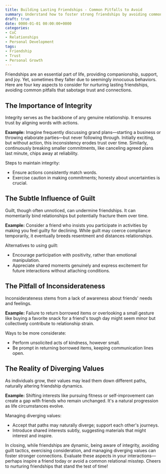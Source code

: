```yaml
---
title: Building Lasting Friendships - Common Pitfalls to Avoid
summary: Understand how to foster strong friendships by avoiding common mistakes that can undermine trust and connections.
draft: true
date: 0000-01-01 00:00:00+0000
categories:
- CoC
- Relationships
- Personal Development
tags:
- Friendship
- Trust
- Personal Growth
---
```


Friendships are an essential part of life, providing companionship, support, and joy. Yet, sometimes they falter due to seemingly innocuous behaviors. Here are four key aspects to consider for nurturing lasting friendships, avoiding common pitfalls that sabotage trust and connections.

## The Importance of Integrity

Integrity serves as the backbone of any genuine relationship. It ensures trust by aligning words with actions.

**Example:**
Imagine frequently discussing grand plans—starting a business or throwing elaborate parties—but never following through. Initially exciting, but without action, this inconsistency erodes trust over time. Similarly, continuously breaking smaller commitments, like canceling agreed plans last minute, chips away at reliability.

Steps to maintain integrity:

- Ensure actions consistently match words.
- Exercise caution in making commitments; honesty about uncertainties is crucial.

## The Subtle Influence of Guilt

Guilt, though often unnoticed, can undermine friendships. It can momentarily bind relationships but potentially fracture them over time.

**Example:**
Consider a friend who insists you participate in activities by making you feel guilty for declining. While guilt may coerce compliance temporarily, it eventually breeds resentment and distances relationships.

Alternatives to using guilt:

- Encourage participation with positivity, rather than emotional manipulation.
- Appreciate shared moments genuinely and express excitement for future interactions without attaching conditions.

## The Pitfall of Inconsiderateness

Inconsiderateness stems from a lack of awareness about friends' needs and feelings.

**Example:**
Failure to return borrowed items or overlooking a small gesture like buying a favorite snack for a friend's tough day might seem minor but collectively contribute to relationship strain.

Ways to be more considerate:

- Perform unsolicited acts of kindness, however small.
- Be prompt in returning borrowed items, keeping communication lines open.

## The Reality of Diverging Values

As individuals grow, their values may lead them down different paths, naturally altering friendship dynamics.

**Example:**
Shifting interests like pursuing fitness or self-improvement can create a gap with friends who remain unchanged. It's a natural progression as life circumstances evolve.

Managing diverging values:

- Accept that paths may naturally diverge; support each other's journeys.
- Introduce shared interests subtly, suggesting materials that might interest and inspire.

In closing, while friendships are dynamic, being aware of integrity, avoiding guilt tactics, exercising consideration, and managing diverging values can foster stronger connections. Evaluate these aspects in your interactions—perhaps inspire a friend today or avoid a common relational misstep. Cheers to nurturing friendships that stand the test of time!
